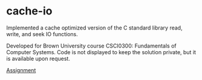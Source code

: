 # cache-io
Implemented a cache optimized version of the C standard library read, write, and seek IO functions.

Developed for Brown University course CSCI0300: Fundamentals of Computer Systems.  Code is not displayed to keep the solution private, but it is available upon request.

[Assignment](https://cs.brown.edu/courses/csci0300/2023/assign/projects/project3.html)
